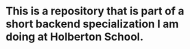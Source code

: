 # This is a repository that is part of a short backend specialization I am doing at Holberton School.
